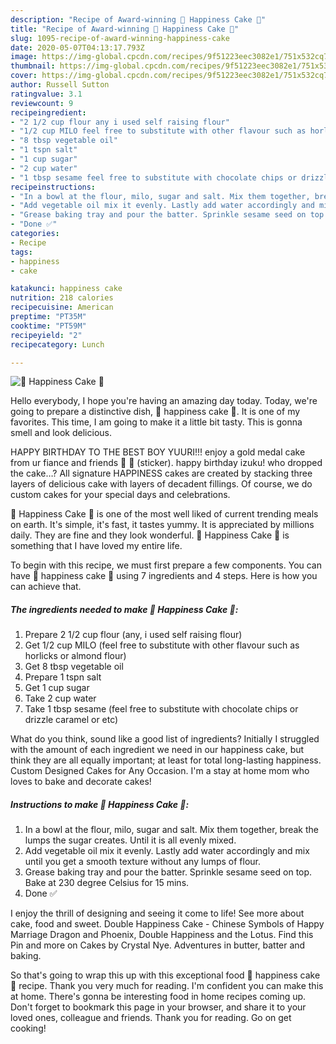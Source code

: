 ```yaml
---
description: "Recipe of Award-winning 🧁 Happiness Cake 🧁"
title: "Recipe of Award-winning 🧁 Happiness Cake 🧁"
slug: 1095-recipe-of-award-winning-happiness-cake
date: 2020-05-07T04:13:17.793Z
image: https://img-global.cpcdn.com/recipes/9f51223eec3082e1/751x532cq70/🧁-happiness-cake-🧁-recipe-main-photo.jpg
thumbnail: https://img-global.cpcdn.com/recipes/9f51223eec3082e1/751x532cq70/🧁-happiness-cake-🧁-recipe-main-photo.jpg
cover: https://img-global.cpcdn.com/recipes/9f51223eec3082e1/751x532cq70/🧁-happiness-cake-🧁-recipe-main-photo.jpg
author: Russell Sutton
ratingvalue: 3.1
reviewcount: 9
recipeingredient:
- "2 1/2 cup flour any i used self raising flour"
- "1/2 cup MILO feel free to substitute with other flavour such as horlicks or almond flour"
- "8 tbsp vegetable oil"
- "1 tspn salt"
- "1 cup sugar"
- "2 cup water"
- "1 tbsp sesame feel free to substitute with chocolate chips or drizzle caramel or etc"
recipeinstructions:
- "In a bowl at the flour, milo, sugar and salt. Mix them together, break the lumps the sugar creates. Until it is all evenly mixed."
- "Add vegetable oil mix it evenly. Lastly add water accordingly and mix until you get a smooth texture without any lumps of flour."
- "Grease baking tray and pour the batter. Sprinkle sesame seed on top. Bake at 230 degree Celsius for 15 mins."
- "Done ✅"
categories:
- Recipe
tags:
- happiness
- cake

katakunci: happiness cake 
nutrition: 218 calories
recipecuisine: American
preptime: "PT35M"
cooktime: "PT59M"
recipeyield: "2"
recipecategory: Lunch

---
```



![🧁 Happiness Cake 🧁](https://img-global.cpcdn.com/recipes/9f51223eec3082e1/751x532cq70/🧁-happiness-cake-🧁-recipe-main-photo.jpg)

Hello everybody, I hope you're having an amazing day today. Today, we're going to prepare a distinctive dish, 🧁 happiness cake 🧁. It is one of my favorites. This time, I am going to make it a little bit tasty. This is gonna smell and look delicious.

HAPPY BIRTHDAY TO THE BEST BOY YUURI!!! enjoy a gold medal cake from ur fiance and friends 🎂 🎂 (sticker). happy birthday izuku! who dropped the cake…? All signature HAPPINESS cakes are created by stacking three layers of delicious cake with layers of decadent fillings. Of course, we do custom cakes for your special days and celebrations.

🧁 Happiness Cake 🧁 is one of the most well liked of current trending meals on earth. It's simple, it's fast, it tastes yummy. It is appreciated by millions daily. They are fine and they look wonderful. 🧁 Happiness Cake 🧁 is something that I have loved my entire life.


To begin with this recipe, we must first prepare a few components. You can have 🧁 happiness cake 🧁 using 7 ingredients and 4 steps. Here is how you can achieve that.

<!--inarticleads1-->

##### The ingredients needed to make 🧁 Happiness Cake 🧁:

1. Prepare 2 1/2 cup flour (any, i used self raising flour)
1. Get 1/2 cup MILO (feel free to substitute with other flavour such as horlicks or almond flour)
1. Get 8 tbsp vegetable oil
1. Prepare 1 tspn salt
1. Get 1 cup sugar
1. Take 2 cup water
1. Take 1 tbsp sesame (feel free to substitute with chocolate chips or drizzle caramel or etc)


What do you think, sound like a good list of ingredients? Initially I struggled with the amount of each ingredient we need in our happiness cake, but think they are all equally important; at least for total long-lasting happiness. Custom Designed Cakes for Any Occasion. I&#39;m a stay at home mom who loves to bake and decorate cakes! 

<!--inarticleads2-->

##### Instructions to make 🧁 Happiness Cake 🧁:

1. In a bowl at the flour, milo, sugar and salt. Mix them together, break the lumps the sugar creates. Until it is all evenly mixed.
1. Add vegetable oil mix it evenly. Lastly add water accordingly and mix until you get a smooth texture without any lumps of flour.
1. Grease baking tray and pour the batter. Sprinkle sesame seed on top. Bake at 230 degree Celsius for 15 mins.
1. Done ✅


I enjoy the thrill of designing and seeing it come to life! See more about cake, food and sweet. Double Happiness Cake - Chinese Symbols of Happy Marriage Dragon and Phoenix, Double Happiness and the Lotus. Find this Pin and more on Cakes by Crystal Nye. Adventures in butter, batter and baking. 

So that's going to wrap this up with this exceptional food 🧁 happiness cake 🧁 recipe. Thank you very much for reading. I'm confident you can make this at home. There's gonna be interesting food in home recipes coming up. Don't forget to bookmark this page in your browser, and share it to your loved ones, colleague and friends. Thank you for reading. Go on get cooking!

